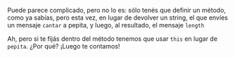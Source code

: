 Puede parece complicado, pero no lo es: sólo tenés que definir un método, como ya sabías, pero esta vez, en lugar de devolver un string, el que envíes un mensaje `cantar` a pepita, y luego, al resultado, el mensaje `length`

Ah, pero si te fijás dentro del método tenemos que usar `this` en lugar de `pepita`. ¿Por qué? ¡Luego te contamos!
